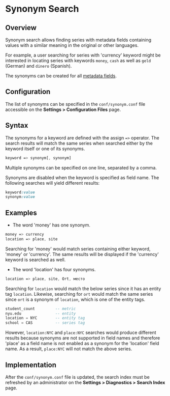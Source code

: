 # Synonym Search

## Overview

Synonym search allows finding series with metadata fields containing values with a similar meaning in the original or other languages.

For example, a user searching for series with 'currency' keyword might be interested in locating series with keywords `money`, `cash` as well as `geld` (German) and `dinero` (Spanish).

The synonyms can be created for all [metadata fields](README.md#overview).

## Configuration

The list of synonyms can be specified in the `conf/synonym.conf` file accessible on the **Settings > Configuration Files** page.

## Syntax

The synonyms for a keyword are defined with the assign `=>` operator. The search results will match the same series when searched either by the keyword itself or one of its synonyms.

```css
keyword => synonym[, synonym]
```

Multiple synonyms can be specified on one line, separated by a comma.

Synonyms are disabled when the keyword is specified as field name. The following searches will yield different results:

```css
keyword:value
synonym:value
```

## Examples

* The word 'money' has one synonym.

```css
money => currency
location => place, site
```

Searching for 'money' would match series containing either keyword, 'money' or 'currency'.
The same results will be displayed if the 'currency' keyword is searched as well.

* The word 'location' has four synonyms.

```css
location => place, site, Ort, место
```

Searching for `location` would match the below series since it has an entity tag `location`.
Likewise, searching for `ort` would match the same series since `ort` is a synonym of `location`, which is one of the entity tags.

```sql
student_count         -- metric
nyu.edu               -- entity
location = NYC        -- entity tag
school = CAS          -- series tag
```

However, `location:NYC` and `place:NYC` searches would produce different results because synonyms are not supported in field names and therefore 'place' as a field name is not enabled as a synonym for the 'location' field name. As a result, `place:NYC` will not match the above series.

## Implementation

After the `conf/synonym.conf` file is updated, the search index must be refreshed by an administrator on the **Settings > Diagnostics > Search Index** page.
